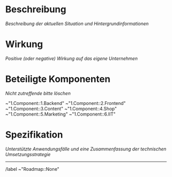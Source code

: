 # Beschreibung

_Beschreibung der aktuellen Situation und Hintergrundinformationen_

# Wirkung

_Positive (oder negative) Wirkung auf das eigene Unternehmen_

# Beteiligte Komponenten

_Nicht zutreffende bitte löschen_

~"1.Component::1.Backend"
~"1.Component::2.Frontend"
~"1.Component::3.Content"
~"1.Component::4.Shop"
~"1.Component::5.Marketing"
~"1.Component::6.IIT"

# Spezifikation

_Unterstützte Anwendungsfälle und eine Zusammenfassung der technischen Umsetzungsstrategie_

---

/label ~"Roadmap::None"

